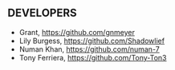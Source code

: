 ## DEVELOPERS

* Grant, https://github.com/gnmeyer
* Lily Burgess, https://github.com/Shadowlief
* Numan Khan, https://github.com/numan-7
* Tony Ferriera, https://github.com/Tony-Ton3

